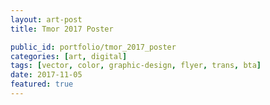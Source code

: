 ```yaml
---
layout: art-post
title: Tmor 2017 Poster

public_id: portfolio/tmor_2017_poster
categories: [art, digital]
tags: [vector, color, graphic-design, flyer, trans, bta]
date: 2017-11-05
featured: true
---
```

